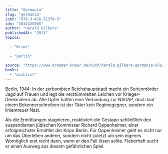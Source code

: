 ```yaml
---
title: "Germania"
slug: "germania"
isbn: "978-3-426-51370-5"
idn: "1034325965"
author: "Harald Gilbers"
publishedAt: "2013"
topics:
  
  - "Krimi"
    
  - "Berlin"
    
source: "https://www.droemer-knaur.de/buch/harald-gilbers-germania-9783426513705"
books: 
  - "wishlist"
---
```

Berlin, 1944: In der zerbombten Reichshauptstadt macht ein Serienmörder Jagd 
auf Frauen und legt die verstümmelten Leichen vor Krieger-Denkmälern ab. Alle 
Opfer hatten eine Verbindung zur NSDAP, doch laut einem Bekennerschreiben ist 
der Täter kein Regimegegner, sondern ein linientreuer Nazi.

Als die Ermittlungen stagnieren, reaktiviert die Gestapo schließlich den 
suspendierten jüdischen Kommissar Richard Oppenheimer, einst erfolgreichster 
Ermittler der Kripo Berlin. Für Oppenheimer geht es nicht nur um das Überleben 
anderer, sondern nicht zuletzt um sein eigenes. Womöglich erst recht dann, 
wenn er den Fall lösen sollte. Fieberhaft sucht er einen Ausweg aus diesem 
gefährlichen Spiel.
